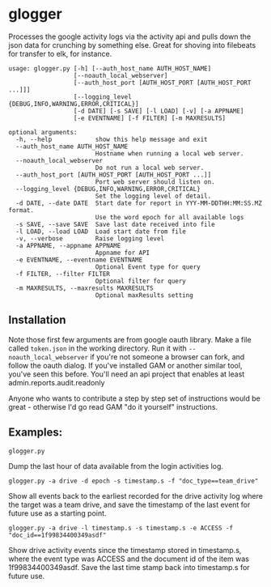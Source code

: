 # glogger

Processes the google activity logs via the activity api and pulls down the
json data for crunching by something else.  Great for shoving into 
filebeats for transfer to elk, for instance.

```
usage: glogger.py [-h] [--auth_host_name AUTH_HOST_NAME]
                  [--noauth_local_webserver]
                  [--auth_host_port [AUTH_HOST_PORT [AUTH_HOST_PORT ...]]]
                  [--logging_level {DEBUG,INFO,WARNING,ERROR,CRITICAL}]
                  [-d DATE] [-s SAVE] [-l LOAD] [-v] [-a APPNAME]
                  [-e EVENTNAME] [-f FILTER] [-m MAXRESULTS]

optional arguments:
  -h, --help            show this help message and exit
  --auth_host_name AUTH_HOST_NAME
                        Hostname when running a local web server.
  --noauth_local_webserver
                        Do not run a local web server.
  --auth_host_port [AUTH_HOST_PORT [AUTH_HOST_PORT ...]]
                        Port web server should listen on.
  --logging_level {DEBUG,INFO,WARNING,ERROR,CRITICAL}
                        Set the logging level of detail.
  -d DATE, --date DATE  Start date for report in YYY-MM-DDTHH:MM:SS.MZ format.
                        Use the word epoch for all available logs
  -s SAVE, --save SAVE  Save last date received into file
  -l LOAD, --load LOAD  Load start date from file
  -v, --verbose         Raise logging level
  -a APPNAME, --appname APPNAME
                        Appname for API
  -e EVENTNAME, --eventname EVENTNAME
                        Optional Event type for query
  -f FILTER, --filter FILTER
                        Optional filter for query
  -m MAXRESULTS, --maxresults MAXRESULTS
                        Optional maxResults setting
```

## Installation

Note those first few arguments are from google oauth library.  Make a file called `token.json` in the working directory.  Run it with `--noauth_local_webserver` if you're not someone a browser can fork, and follow the oauth dialog.  If you've installed GAM or another similar tool, you've seen this before.  You'll need an api project that enables at least admin.reports.audit.readonly

Anyone who wants to contribute a step by step set of instructions would be great - otherwise I'd go read GAM "do it yourself" instructions.

## Examples:

`glogger.py`

Dump the last hour of data available from the login activities log.

`glogger.py -a drive -d epoch -s timestamp.s -f "doc_type==team_drive"`

Show all events back to the earliest recorded for the drive activity log where the target was a team drive, and save the timestamp of the last event for future use as a starting point.

`glogger.py -a drive -l timestamp.s -s timestamp.s -e ACCESS -f "doc_id==1f99834400349asdf"`

Show drive activity events since the timestamp stored in timestamp.s, where the event type was ACCESS and the document id of the item was 1f99834400349asdf.  Save the last time stamp back into timestamp.s for future use.
